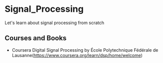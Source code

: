 # Signal_Processing
Let's learn about signal processing from scratch

## Courses and Books

- Coursera Digital Signal Processing by École Polytechnique Fédérale de Lausanne(https://www.coursera.org/learn/dsp/home/welcome)
